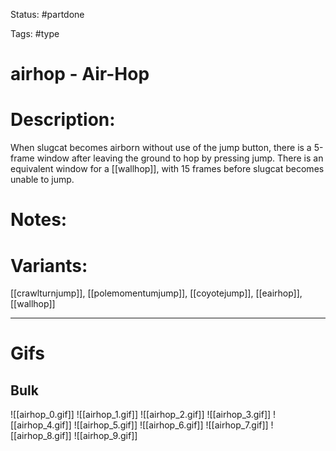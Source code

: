 Status: #partdone 

Tags: #type

# airhop - Air-Hop
# Description:
When slugcat becomes airborn without use of the jump button, there is a 5-frame window after leaving the ground to hop by pressing jump. There is an equivalent window for a [[wallhop]], with 15 frames before slugcat becomes unable to jump.

# Notes:


# Variants:
[[crawlturnjump]], [[polemomentumjump]], [[coyotejump]], [[eairhop]], [[wallhop]]

___
# Gifs
## Bulk
![[airhop_0.gif]]
![[airhop_1.gif]]
![[airhop_2.gif]]
![[airhop_3.gif]]
![[airhop_4.gif]]
![[airhop_5.gif]]
![[airhop_6.gif]]
![[airhop_7.gif]]
![[airhop_8.gif]]
![[airhop_9.gif]]